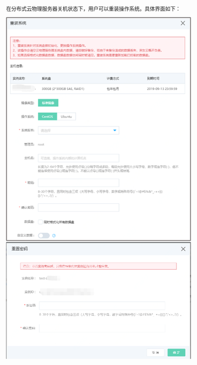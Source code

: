在分布式云物理服务器关机状态下，用户可以重装操作系统。具体界面如下：

![重装操作系统](../../Image/dcps-restall-new.png)
![重置密码弹框](../../Image/reset-password.png)
